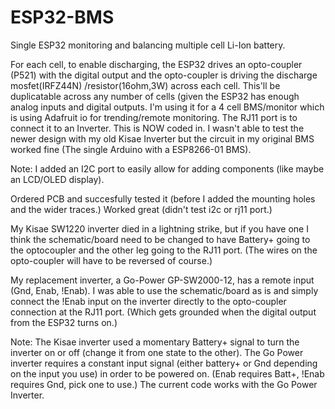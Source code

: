 # ESP32-BMS
Single ESP32 monitoring and balancing multiple cell Li-Ion battery.

For each cell, to enable discharging, the ESP32 drives an opto-coupler (P521) with the digital output and the opto-coupler is driving the discharge mosfet(IRFZ44N) /resistor(16ohm,3W) across each cell. This'll be duplicatable across any number of cells (given the ESP32 has enough analog inputs and digital outputs. I'm using it for a 4 cell BMS/monitor which is using Adafruit io for trending/remote monitoring. The RJ11 port is to connect it to an Inverter. This is NOW coded in. I wasn't able to test the newer design with my old Kisae Inverter but the circuit in my original BMS worked fine (The single Arduino with a ESP8266-01 BMS).  

Note:  I added an I2C port to easily allow for adding components (like maybe an LCD/OLED display).

Ordered PCB and succesfully tested it (before I added the mounting holes and the wider traces.)   Worked great (didn't test i2c or rj11 port.)

My Kisae SW1220 inverter died in a lightning strike, but if you have one I think the schematic/board need to be changed to have Battery+ going to the optocoupler and the other leg going to the RJ11 port. (The wires on the opto-coupler will have to be reversed of course.)

My replacement inverter, a Go-Power GP-SW2000-12, has a remote input (Gnd, Enab, !Enab). I was able to use the schematic/board as is and simply connect the !Enab input on the inverter directly to the opto-coupler connection at the RJ11 port. (Which gets grounded when the digital output from the ESP32 turns on.)

Note: The Kisae inverter used a momentary Battery+ signal to turn the inverter on or off (change it from one state to the other).  The Go Power inverter requires a constant input signal (either battery+ or Gnd depending on the input you use) in order to be powered on. (Enab requires Batt+, !Enab requires Gnd, pick one to use.) The current code works with the Go Power Inverter.
